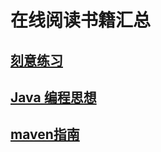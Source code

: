# 在线阅读书籍汇总

## [刻意练习](https://fuckcloudnative.io/talent-is-overrated/)

## [Java 编程思想](https://blog.didispace.com/books/think-in-java/)

## [maven指南](http://www.kailing.pub/PdfReader/web/viewer.html?file=mavenGuide)

